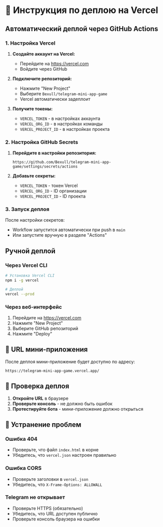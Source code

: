 # 🚀 Инструкция по деплою на Vercel

## Автоматический деплой через GitHub Actions

### 1. Настройка Vercel

1. **Создайте аккаунт на Vercel:**
   - Перейдите на https://vercel.com
   - Войдите через GitHub

2. **Подключите репозиторий:**
   - Нажмите "New Project"
   - Выберите `Bexull/telegram-mini-app-game`
   - Vercel автоматически задеплоит

3. **Получите токены:**
   - `VERCEL_TOKEN` - в настройках аккаунта
   - `VERCEL_ORG_ID` - в настройках команды
   - `VERCEL_PROJECT_ID` - в настройках проекта

### 2. Настройка GitHub Secrets

1. **Перейдите в настройки репозитория:**
   ```
   https://github.com/Bexull/telegram-mini-app-game/settings/secrets/actions
   ```

2. **Добавьте секреты:**
   - `VERCEL_TOKEN` - токен Vercel
   - `VERCEL_ORG_ID` - ID организации
   - `VERCEL_PROJECT_ID` - ID проекта

### 3. Запуск деплоя

После настройки секретов:
- Workflow запустится автоматически при push в `main`
- Или запустите вручную в разделе "Actions"

## Ручной деплой

### Через Vercel CLI

```bash
# Установка Vercel CLI
npm i -g vercel

# Деплой
vercel --prod
```

### Через веб-интерфейс

1. Перейдите на https://vercel.com
2. Нажмите "New Project"
3. Выберите GitHub репозиторий
4. Нажмите "Deploy"

## 📱 URL мини-приложения

После деплоя мини-приложение будет доступно по адресу:
```
https://telegram-mini-app-game.vercel.app/
```

## 🔧 Проверка деплоя

1. **Откройте URL** в браузере
2. **Проверьте консоль** - не должно быть ошибок
3. **Протестируйте бота** - мини-приложение должно открыться

## 🐛 Устранение проблем

### Ошибка 404
- Проверьте, что файл `index.html` в корне
- Убедитесь, что `vercel.json` настроен правильно

### Ошибка CORS
- Проверьте заголовки в `vercel.json`
- Убедитесь, что `X-Frame-Options: ALLOWALL`

### Telegram не открывает
- Проверьте HTTPS (обязательно)
- Убедитесь, что URL доступен публично
- Проверьте консоль браузера на ошибки